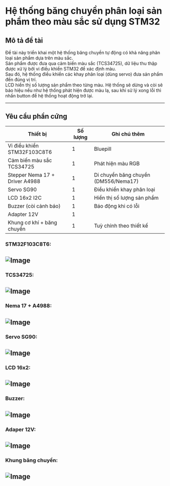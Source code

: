 #  Hệ thống băng chuyền phân loại sản phẩm theo màu sắc sử dụng STM32

## Mô tả đề tài
Đề tài này triển khai một hệ thống băng chuyền tự động có khả năng phân loại sản phẩm dựa trên màu sắc.  
Sản phẩm được đưa qua cảm biến màu sắc (TCS34725), dữ liệu thu thập được xử lý bởi vi điều khiển STM32 để xác định màu.  
Sau đó, hệ thống điều khiển các khay phân loại (dùng servo) đưa sản phẩm đến đúng vị trí.  
LCD hiển thị số lượng sản phẩm theo từng màu.
Hệ thống sẽ dừng và còi sẽ báo hiệu nếu như hệ thống phát hiện được màu lạ, sau khi sử lý xong lỗi thì nhấn button để hệ thống hoạt động trở lại.

---

##  Yêu cầu phần cứng

| Thiết bị                    | Số lượng | Ghi chú thêm                         |
|----------------------------|----------|--------------------------------------|
| Vi điều khiển STM32F103C8T6| 1        | Bluepill                             |
| Cảm biến màu sắc TCS34725   | 1        | Phát hiện màu RGB                    |
| Stepper Nema 17 + Driver A4988      | 1        | Di chuyển băng chuyền (DM556/Nema17) |
| Servo SG90    | 1     | Điều khiển khay phân loại            |
| LCD 16x2 I2C               | 1        | Hiển thị số lượng sản phẩm           |
| Buzzer (còi cảnh báo)      | 1        | Báo động khi có lỗi                  |
| Adapter 12V              |1
| Khung cơ khí + băng chuyền | 1        | Tuỳ chỉnh theo thiết kế              |

### STM32F103C8T6:
![Image](https://github.com/user-attachments/assets/84a620f0-83c9-4010-932a-2a62334e7e30)
---
### TCS34725:
![Image](https://github.com/user-attachments/assets/a937848f-b6cb-4699-9bb9-c6062b437926)
---
### Nema 17 + A4988:
![Image](https://github.com/user-attachments/assets/4ae81e53-4df7-46e4-9673-2f183d2cb15c)
---
### Servo SG90:
![Image](https://github.com/user-attachments/assets/e438f128-206a-483a-b1cc-ad1457d8e05c)
---
### LCD 16x2:
![Image](https://github.com/user-attachments/assets/a19c9cd5-a059-4365-b278-0fcd1f32888a)
---
### Buzzer:
![Image](https://github.com/user-attachments/assets/35b319c1-6399-4b78-b3dd-d31d8c4dfa42)
---
### Adaper 12V:
![Image](https://github.com/user-attachments/assets/09cb3ccf-18b9-499f-91d1-740ba1150a39)
---
### Khung băng chuyền:
![Image](https://github.com/user-attachments/assets/c55bb06e-ff47-48ab-84ee-68fc08c87784)
---

